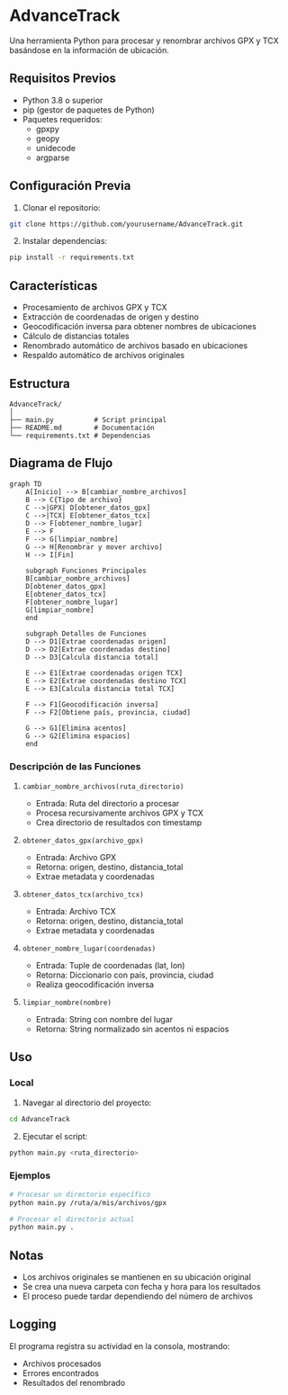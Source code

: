 # AdvanceTrack

Una herramienta Python para procesar y renombrar archivos GPX y TCX basándose en la información de ubicación.

## Requisitos Previos

- Python 3.8 o superior
- pip (gestor de paquetes de Python)
- Paquetes requeridos:
  - gpxpy
  - geopy
  - unidecode
  - argparse

## Configuración Previa

1. Clonar el repositorio:
```bash
git clone https://github.com/yourusername/AdvanceTrack.git
```

2. Instalar dependencias:
```bash
pip install -r requirements.txt
```

## Características

- Procesamiento de archivos GPX y TCX
- Extracción de coordenadas de origen y destino
- Geocodificación inversa para obtener nombres de ubicaciones
- Cálculo de distancias totales
- Renombrado automático de archivos basado en ubicaciones
- Respaldo automático de archivos originales

## Estructura

```
AdvanceTrack/
│
├── main.py          # Script principal
├── README.md        # Documentación
└── requirements.txt # Dependencias
```

## Diagrama de Flujo

```mermaid
graph TD
    A[Inicio] --> B[cambiar_nombre_archivos]
    B --> C{Tipo de archivo}
    C -->|GPX| D[obtener_datos_gpx]
    C -->|TCX| E[obtener_datos_tcx]
    D --> F[obtener_nombre_lugar]
    E --> F
    F --> G[limpiar_nombre]
    G --> H[Renombrar y mover archivo]
    H --> I[Fin]

    subgraph Funciones Principales
    B[cambiar_nombre_archivos]
    D[obtener_datos_gpx]
    E[obtener_datos_tcx]
    F[obtener_nombre_lugar]
    G[limpiar_nombre]
    end

    subgraph Detalles de Funciones
    D --> D1[Extrae coordenadas origen]
    D --> D2[Extrae coordenadas destino]
    D --> D3[Calcula distancia total]
    
    E --> E1[Extrae coordenadas origen TCX]
    E --> E2[Extrae coordenadas destino TCX]
    E --> E3[Calcula distancia total TCX]
    
    F --> F1[Geocodificación inversa]
    F --> F2[Obtiene país, provincia, ciudad]
    
    G --> G1[Elimina acentos]
    G --> G2[Elimina espacios]
    end
```

### Descripción de las Funciones

1. `cambiar_nombre_archivos(ruta_directorio)`
   - Entrada: Ruta del directorio a procesar
   - Procesa recursivamente archivos GPX y TCX
   - Crea directorio de resultados con timestamp

2. `obtener_datos_gpx(archivo_gpx)`
   - Entrada: Archivo GPX
   - Retorna: origen, destino, distancia_total
   - Extrae metadata y coordenadas

3. `obtener_datos_tcx(archivo_tcx)`
   - Entrada: Archivo TCX
   - Retorna: origen, destino, distancia_total
   - Extrae metadata y coordenadas

4. `obtener_nombre_lugar(coordenadas)`
   - Entrada: Tuple de coordenadas (lat, lon)
   - Retorna: Diccionario con país, provincia, ciudad
   - Realiza geocodificación inversa

5. `limpiar_nombre(nombre)`
   - Entrada: String con nombre del lugar
   - Retorna: String normalizado sin acentos ni espacios

## Uso

### Local

1. Navegar al directorio del proyecto:
```bash
cd AdvanceTrack
```

2. Ejecutar el script:
```bash
python main.py <ruta_directorio>
```

### Ejemplos

```bash
# Procesar un directorio específico
python main.py /ruta/a/mis/archivos/gpx

# Procesar el directorio actual
python main.py .
```

## Notas

- Los archivos originales se mantienen en su ubicación original
- Se crea una nueva carpeta con fecha y hora para los resultados
- El proceso puede tardar dependiendo del número de archivos

## Logging

El programa registra su actividad en la consola, mostrando:
- Archivos procesados
- Errores encontrados
- Resultados del renombrado




